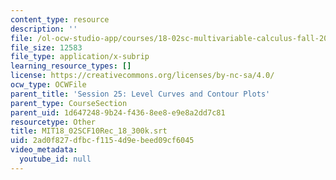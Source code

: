 ```yaml
---
content_type: resource
description: ''
file: /ol-ocw-studio-app/courses/18-02sc-multivariable-calculus-fall-2010/2ad0f827dfbcf1154d9ebeed09cf6045_MIT18_02SCF10Rec_18_300k.srt
file_size: 12583
file_type: application/x-subrip
learning_resource_types: []
license: https://creativecommons.org/licenses/by-nc-sa/4.0/
ocw_type: OCWFile
parent_title: 'Session 25: Level Curves and Contour Plots'
parent_type: CourseSection
parent_uid: 1d647248-9b24-f436-8ee8-e9e8a2dd7c81
resourcetype: Other
title: MIT18_02SCF10Rec_18_300k.srt
uid: 2ad0f827-dfbc-f115-4d9e-beed09cf6045
video_metadata:
  youtube_id: null
---
```

